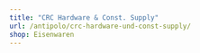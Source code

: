 ```yaml
---
title: "CRC Hardware & Const. Supply"
url: /antipolo/crc-hardware-und-const-supply/
shop: Eisenwaren
---
```

